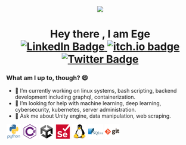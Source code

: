 <div id="header" align="center">
  <img src="https://media.giphy.com/media/lP8xu5t2DLGG045H8F/giphy.gif" width="150"/>
  <h1 align="center">
  Hey there , I am Ege
  <div id="badges">
  <a href="https://www.linkedin.com/in/ege-ercan/">
    <img src="https://img.shields.io/badge/LinkedIn-blue?style=for-the-badge&logo=linkedin&logoColor=white" alt="LinkedIn Badge"/>
  </a>
  <a href="https://egeercan.itch.io/">
    <img src="https://img.shields.io/static/v1?label=egeercan&message=itch.io&color=red&style=for-the-badge&logo=itchdotio" alt="itch.io badge"/>
  </a>
  <a href="https://twitter.com/EgedotErcan">
    <img src="https://img.shields.io/badge/Twitter-blue?style=for-the-badge&logo=twitter&logoColor=white" alt="Twitter Badge"/>
  </a>
</div>
</h1>
</div>



### What am I up to, though? 😄
-  🔭 I’m currently working on linux systems, bash scripting, backend development including graphql, containerization.
-  🤔 I’m looking for help with machine learning, deep learning, cybersecurity, kubernetes, server administration.
-  💬 Ask me about Unity engine, data manipulation, web scraping. 



<div>
  <img src="https://github.com/devicons/devicon/blob/master/icons/python/python-original-wordmark.svg" title="Python" **alt="Py" width="40" height="40"/>
  <img src="https://github.com/devicons/devicon/blob/master/icons/csharp/csharp-line.svg" title="csharp" **alt="csharp" width="40" height="40"/>
  <img src="https://github.com/devicons/devicon/blob/master/icons/unity/unity-original.svg" title="Unity" **alt="Unity" width="40" height="40"/>
  <img src="https://github.com/devicons/devicon/blob/master/icons/selenium/selenium-original.svg" title="Selenium" **alt="Selenium" width="40" height="40"/>  
  <img src="https://github.com/devicons/devicon/blob/master/icons/linux/linux-original.svg" title="Linux" **alt="Linux" width="40" height="40"/>
  <img src="https://github.com/devicons/devicon/blob/master/icons/sqlite/sqlite-original-wordmark.svg" title="Sqlite" **alt="Sqlite" width="40" height="40"/>
  <img src="https://github.com/devicons/devicon/blob/master/icons/git/git-original-wordmark.svg" title="Git" **alt="Git" width="40" height="40"/>
</div>


<!--
**EgedotErcan/EgedotErcan** is a ✨ _special_ ✨ repository because its `README.md` (this file) appears on your GitHub profile.

Here are some ideas to get you started:

-  ...
- 🌱 I’m currently learning ...
- 👯 I’m looking to collaborate on ...

- 💬 Ask me about ...
-  ...
- 😄 Pronouns: ...
- ⚡ Fun fact: ...
-->
